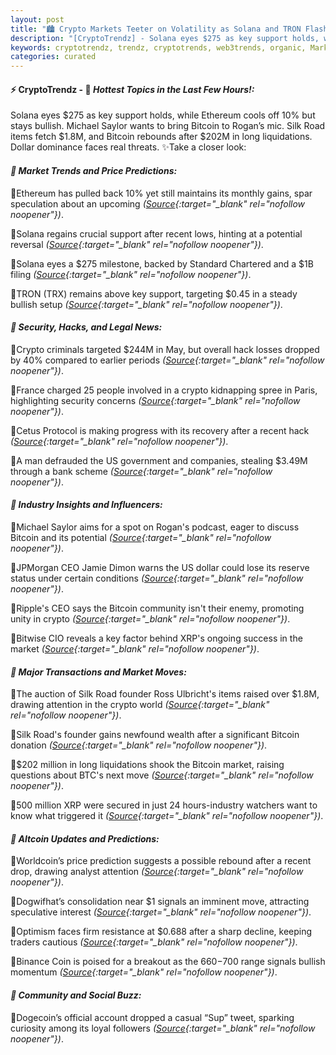 ```yaml
---
layout: post
title: "🏙️ Crypto Markets Teeter on Volatility as Solana and TRON Flash Bullish Signals"
description: "[CryptoTrendz] - Solana eyes $275 as key support holds, while Ethereum cools off 10% but stays bullish. Michael Saylor wants to bring Bitcoin to Rogan’s mic. Silk Road items fetch $1.8M, and Bitcoin rebounds after $202M in long liquidations. Dollar dominance faces real threats."
keywords: cryptotrendz, trendz, cryptotrends, web3trends, organic, Market, CEO, Bitcoin, Bank, XRP, crypto, BTC, SOL
categories: curated
---
```


#### ⚡ CryptoTrendz - 📌 *Hottest Topics in the Last Few Hours!:*

Solana eyes $275 as key support holds, while Ethereum cools off 10% but stays bullish. Michael Saylor wants to bring Bitcoin to Rogan’s mic. Silk Road items fetch $1.8M, and Bitcoin rebounds after $202M in long liquidations. Dollar dominance faces real threats. ✨Take a closer look:


#### *🔖 Market Trends and Price Predictions:*  

🔹Ethereum has pulled back 10% yet still maintains its monthly gains, spar speculation about an upcoming *([Source](https://s.avyag.com/0i7f){:target="_blank" rel="nofollow noopener"})*.  

🔹Solana regains crucial support after recent lows, hinting at a potential reversal *([Source](https://s.avyag.com/g511){:target="_blank" rel="nofollow noopener"})*.  

🔹Solana eyes a $275 milestone, backed by Standard Chartered and a $1B filing *([Source](https://s.avyag.com/xqq6){:target="_blank" rel="nofollow noopener"})*.  

🔹TRON (TRX) remains above key support, targeting $0.45 in a steady bullish setup *([Source](https://s.avyag.com/s4mp){:target="_blank" rel="nofollow noopener"})*.  

#### *🔖 Security, Hacks, and Legal News:*  

🔹Crypto criminals targeted $244M in May, but overall hack losses dropped by 40% compared to earlier periods *([Source](https://s.avyag.com/tmz9){:target="_blank" rel="nofollow noopener"})*.  

🔹France charged 25 people involved in a crypto kidnapping spree in Paris, highlighting security concerns *([Source](https://s.avyag.com/suhj){:target="_blank" rel="nofollow noopener"})*.  

🔹Cetus Protocol is making progress with its recovery after a recent hack *([Source](https://s.avyag.com/0bhb){:target="_blank" rel="nofollow noopener"})*.  

🔹A man defrauded the US government and companies, stealing $3.49M through a bank scheme *([Source](https://s.avyag.com/nn1l){:target="_blank" rel="nofollow noopener"})*.  

#### *🔖 Industry Insights and Influencers:*  

🔹Michael Saylor aims for a spot on Rogan's podcast, eager to discuss Bitcoin and its potential *([Source](https://s.avyag.com/v4nh){:target="_blank" rel="nofollow noopener"})*.  

🔹JPMorgan CEO Jamie Dimon warns the US dollar could lose its reserve status under certain conditions *([Source](https://s.avyag.com/lr5v){:target="_blank" rel="nofollow noopener"})*.  

🔹Ripple's CEO says the Bitcoin community isn't their enemy, promoting unity in crypto *([Source](https://s.avyag.com/9873){:target="_blank" rel="nofollow noopener"})*.  

🔹Bitwise CIO reveals a key factor behind XRP's ongoing success in the market *([Source](https://s.avyag.com/y2oj){:target="_blank" rel="nofollow noopener"})*.  

#### *🔖 Major Transactions and Market Moves:*  

🔹The auction of Silk Road founder Ross Ulbricht's items raised over $1.8M, drawing attention in the crypto world *([Source](https://s.avyag.com/fwjx){:target="_blank" rel="nofollow noopener"})*.  

🔹Silk Road's founder gains newfound wealth after a significant Bitcoin donation *([Source](https://s.avyag.com/euji){:target="_blank" rel="nofollow noopener"})*.  

🔹$202 million in long liquidations shook the Bitcoin market, raising questions about BTC's next move *([Source](https://s.avyag.com/uzna){:target="_blank" rel="nofollow noopener"})*.  

🔹500 million XRP were secured in just 24 hours-industry watchers want to know what triggered it *([Source](https://s.avyag.com/ey7y){:target="_blank" rel="nofollow noopener"})*.  

#### *🔖 Altcoin Updates and Predictions:*  

🔹Worldcoin’s price prediction suggests a possible rebound after a recent drop, drawing analyst attention *([Source](https://s.avyag.com/qgzk){:target="_blank" rel="nofollow noopener"})*.  

🔹Dogwifhat’s consolidation near $1 signals an imminent move, attracting speculative interest *([Source](https://s.avyag.com/qze6){:target="_blank" rel="nofollow noopener"})*.  

🔹Optimism faces firm resistance at $0.688 after a sharp decline, keeping traders cautious *([Source](https://s.avyag.com/ku65){:target="_blank" rel="nofollow noopener"})*.  

🔹Binance Coin is poised for a breakout as the $660-$700 range signals bullish momentum *([Source](https://s.avyag.com/k2s5){:target="_blank" rel="nofollow noopener"})*.  

#### *🔖 Community and Social Buzz:*  

🔹Dogecoin’s official account dropped a casual “Sup” tweet, sparking curiosity among its loyal followers *([Source](https://s.avyag.com/2eo7){:target="_blank" rel="nofollow noopener"})*.